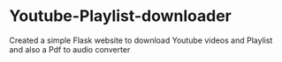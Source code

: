 # Youtube-Playlist-downloader
Created a simple Flask website to download Youtube videos and Playlist and also a Pdf to audio converter

